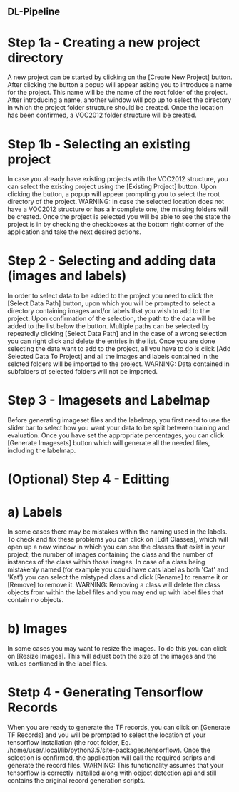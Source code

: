 ## DL-Pipeline
# Step 1a - Creating a new project directory
A new project can be started by clicking on the [Create New Project] button. After clicking the button a popup will appear asking you to introduce a name for the project. This name will be the name of the root folder of the project. After introducing a name, another window will pop up to select the directory in which the project folder structure should be created. Once the location has been confirmed, a VOC2012 folder structure will be created.

# Step 1b - Selecting an existing project
  In case you already have existing projects wtih the VOC2012 structure, you can select the existing project using the [Existing Project] button. Upon clicking the button, a popup will appear prompting you to select the root directory of the project. WARNING: In case the selected location does not have a VOC2012 structure or has a incomplete one, the missing folders will be created.
Once the project is selected you will be able to see the state the project is in by checking the checkboxes at the bottom right corner of the application and take the next desired actions.

# Step 2 - Selecting and adding data (images and labels)
  In order to select data to be added to the project you need to click the [Select Data Path] button, upon which you will be prompted to select a directory containing images and/or labels that you wish to add to the project. Upon confirmation of the selection, the path to the data will be added to the list below the button. Multiple paths can be selected by repeatedly clicking [Select Data Path] and in the case of a wrong selection you can right click and delete the entries in the list. Once you are done selecting the data want to add to the project, all you have to do is click [Add Selected Data To Project] and all the images and labels contained in the selcted folders will be imported to the project.
WARNING: Data contained in subfolders of selected folders will not be imported.

# Step 3 - Imagesets and Labelmap
  Before generating imageset files and the labelmap, you first need to use the slider bar to select how you want your data to be split between training and evaluation. Once you have set the appropriate percentages, you can click [Generate Imagesets] button which will generate all the needed files, including the labelmap.

# (Optional) Step 4 - Editting
# a) Labels
  In some cases there may be mistakes within the naming used in the labels. To check and fix these problems you can click on [Edit Classes], which will open up a new window in which you can see the classes that exist in your project, the number of images containing the class and the number of instances of the class within those images. In case of a class being mistakenly named (for example you could have cats label as both 'Cat' and 'Kat') you can select the mistyped class and click [Rename] to rename it or [Remove] to remove it.
WARNING: Removing a class will delete the class objects from within the label files and you may end up with label files that contain no objects.
# b) Images
  In some cases you may want to resize the images. To do this you can click on [Resize Images]. This will adjust both the size of the images and the values contianed in the label files.

# Stetp 4 - Generating Tensorflow Records
  When you are ready to generate the TF records, you can click on [Generate TF Records] and you will be prompted to select the location of your tensorflow installation (the root folder, Eg. /home/user/.local/lib/python3.5/site-packages/tensorflow). Once the selection is confirmed, the application will call the required scripts and generate the record files. 
WARNING: This functionality assumes that your tensorflow is correctly installed along with object detection api and still contains the original record generation scripts.
